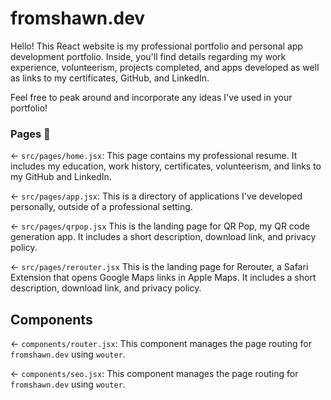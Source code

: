 # fromshawn.dev

Hello! This React website is my professional portfolio and personal app development portfolio. Inside, you'll find details regarding my work experience, volunteerism, projects completed, and apps developed as well as links to my certificates, GitHub, and LinkedIn.

Feel free to peak around and incorporate any ideas I've used in your portfolio!

### Pages 📃

← `src/pages/home.jsx`: This page contains my professional resume. It includes my education, work history, certificates, volunteerism, and links to my GitHub and LinkedIn.

← `src/pages/app.jsx`: This is a directory of applications I've developed personally, outside of a professional setting.

← `src/pages/qrpop.jsx` This is the landing page for QR Pop, my QR code generation app. It includes a short description, download link, and privacy policy.

← `src/pages/rerouter.jsx` This is the landing page for Rerouter, a Safari Extension that opens Google Maps links in Apple Maps. It includes a short description, download link, and privacy policy.

## Components

← `components/router.jsx`: This component manages the page routing for `fromshawn.dev` using `wouter`.

← `components/seo.jsx`: This component manages the page routing for `fromshawn.dev` using `wouter`.

